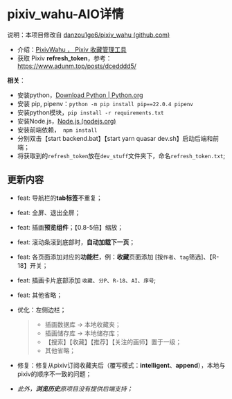 # pixiv_wahu-AIO详情

说明：本项目修改自 [danzou1ge6/pixiv_wahu (github.com)](https://github.com/danzou1ge6/pixiv_wahu)

- 介绍：[PixivWahu ， Pixiv 收藏管理工具](https://www.bilibili.com/read/cv17549666)
- 获取 Pixiv **refresh_token**，参考：https://www.adunm.top/posts/dcedddd5/

**相关**：

- 安装python，[Download Python | Python.org](https://www.python.org/downloads/)
- 安装 pip, pipenv：`python -m pip install pip==22.0.4 pipenv`
- 安装python模块，`pip install -r requirements.txt`
- 安装Node.js，[Node.js (nodejs.org)](https://nodejs.org/en)
- 安装前端依赖，` npm install`
- 分别双击【start backend.bat】【start yarn quasar dev.sh】启动后端和前端；
- 将获取到的`refresh_token`放在`dev_stuff`文件夹下，命名`refresh_token.txt`;


## 更新内容

- feat: 导航栏的**tab标签**不重复；
- feat: 全屏、退出全屏；
- feat: 插画**预览组件**；【0.8-5倍】缩放；
- feat: 滚动条滚到底部时，**自动加载下一页**；
- feat: 各页面添加对应的**功能栏**，例：**收藏**页面添加 [按`作者`、`tag`筛选]、【R-18】开关；
- feat: 插画卡片底部添加 `收藏`、`分P`、`R-18`、`AI`、`序号`;
- feat: 其他省略；

- 优化：左侧边栏；
  > - 插画数据库 -> 本地收藏夹；
  > - 插画储存库 -> 本地储存库；
  > - 【搜索】【收藏】【推荐】【关注的画师】置于一级；
  > - 其他省略；
- 修复：修复从pixiv订阅收藏夹后（覆写模式：**intelligent**、**append**），本地与pixiv的顺序不一致的问题；

- _此外，**浏览历史**原项目没有提供后端支持；_
